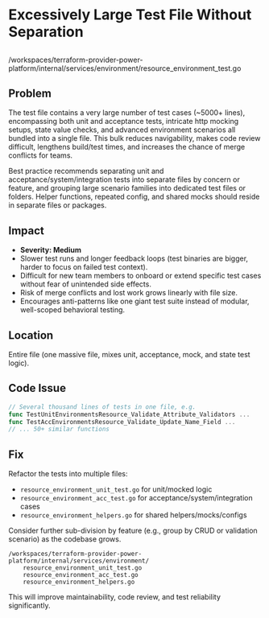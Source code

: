 # Excessively Large Test File Without Separation

##

/workspaces/terraform-provider-power-platform/internal/services/environment/resource_environment_test.go

## Problem

The test file contains a very large number of test cases (~5000+ lines), encompassing both unit and acceptance tests, intricate http mocking setups, state value checks, and advanced environment scenarios all bundled into a single file. This bulk reduces navigability, makes code review difficult, lengthens build/test times, and increases the chance of merge conflicts for teams.

Best practice recommends separating unit and acceptance/system/integration tests into separate files by concern or feature, and grouping large scenario families into dedicated test files or folders. Helper functions, repeated config, and shared mocks should reside in separate files or packages.

## Impact

- **Severity: Medium**
- Slower test runs and longer feedback loops (test binaries are bigger, harder to focus on failed test context).
- Difficult for new team members to onboard or extend specific test cases without fear of unintended side effects.
- Risk of merge conflicts and lost work grows linearly with file size.
- Encourages anti-patterns like one giant test suite instead of modular, well-scoped behavioral testing.

## Location

Entire file (one massive file, mixes unit, acceptance, mock, and state test logic).

## Code Issue

```go
// Several thousand lines of tests in one file, e.g.
func TestUnitEnvironmentsResource_Validate_Attribute_Validators ...
func TestAccEnvironmentsResource_Validate_Update_Name_Field ...
// ... 50+ similar functions
```

## Fix

Refactor the tests into multiple files:
- `resource_environment_unit_test.go` for unit/mocked logic
- `resource_environment_acc_test.go` for acceptance/system/integration cases
- `resource_environment_helpers.go` for shared helpers/mocks/configs

Consider further sub-division by feature (e.g., group by CRUD or validation scenario) as the codebase grows.

```
/workspaces/terraform-provider-power-platform/internal/services/environment/
    resource_environment_unit_test.go
    resource_environment_acc_test.go
    resource_environment_helpers.go
```

This will improve maintainability, code review, and test reliability significantly.
